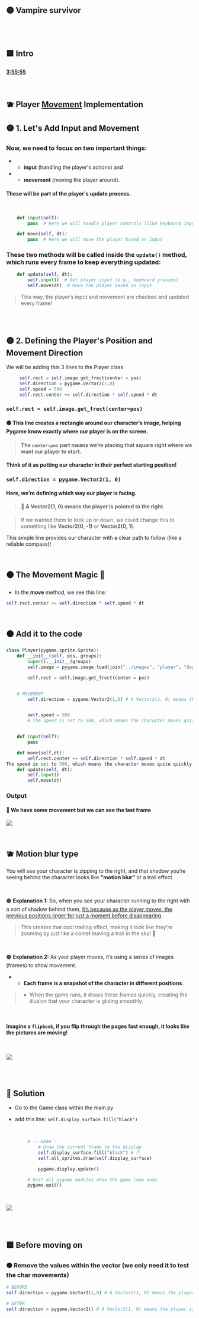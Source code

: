 ## 🟡 Vampire survivor


<br>
<br>


## 🟦 Intro





#### [3:55:55](https://youtu.be/8OMghdHP-zs?si=EaQXjYMwheIf3E4p&t=14155)

<br>



## 🫐   Player <u>Movement</u>  Implementation




## 🟡  1.  Let's Add Input and Movement

### Now, we need to focus on two important things:

- - **input** (handling the player's actions) and

- - **movement** (moving the player around).


#### These will be part of the player's update process.

<br>

```python
    def input(self):
        pass  # Here we will handle player controls (like keyboard input)

    def move(self, dt):
        pass  # Here we will move the player based on input

```

### These two methods will be called inside the `update()` method, which runs every frame to keep everything updated:

```python
    def update(self, dt):
        self.input()  # Get player input (e.g., keyboard presses)
        self.move(dt)  # Move the player based on input

```

>This way, the player’s input and movement are checked and updated every frame!




<br>
<br>

## 🟡  2. Defining the Player's Position and Movement Direction

We will be adding this 3 lines to the Player class

```python
     self.rect = self.image.get_frect(center = pos)
     self.direction = pygame.Vector2(1,0)
     self.speed = 500
     self.rect.center += self.direction * self.speed * dt
```

### `self.rect = self.image.get_frect(center=pos)`

 #### 🟢 This line creates a rectangle around our character’s image, helping Pygame know exactly where our player is on the screen.

>  #### The *`center=pos`* part means we’re placing that **square** right where we want our player to start.

#### Think of it as putting our character in their perfect starting position!



### `self.direction = pygame.Vector2(1, 0)`

####  Here, we’re defining which way our player is facing.

> #### 🌈 A Vector2(1, 0) means the player is pointed to the right.

> If we wanted them to look up or down, we could change this to something like **Vector2(0, -1)** or **Vector2(0, 1)**.

This simple line provides our character with a clear path to follow (like a reliable compass)!

<br>

## 🟤 The Movement Magic 🌟

- In the **move** method, we see this line:

```python
self.rect.center += self.direction * self.speed * dt
```


<br>


## 🟤 Add it to the code

```python
class Player(pygame.sprite.Sprite):
    def __init__(self, pos, groups):
        super().__init__(groups)
        self.image = pygame.image.load(join("../images", "player", "down", "0.png" )).convert_alpha()

        self.rect = self.image.get_frect(center = pos)


    # MOVEMENT
        self.direction = pygame.Vector2(1,0) # A Vector2(1, 0) means the player is pointed to the right.


        self.speed = 500
        # The speed is set to 500, which means the character moves quite quickly.


    def input(self):
        pass

    def move(self,dt):
        self.rect.center += self.direction * self.speed * dt
The speed is set to 500, which means the character moves quite quickly.
    def update(self, dt):
        self.input()
        self.move(dt)
```

### Output

#### 🔴 We have some movement but we can see the last frame

[<img src="setup_player_game_01_moving-the-player.png"/>]()



<br>

## 🫐 Motion blur type

You will see your character is zipping to the right, and that shadow you’re seeing behind the character looks like **"motion blur"** or a trail effect.

<br>

🟤 **Explanation 1:** So, when you see your character running to the right with a sort of shadow behind them, <u>it’s because as the player moves, the previous positions linger for just a moment before disappearing</u> .

> This creates that cool trailing effect, making it look like they’re zooming by just like a comet leaving a trail in the sky! 🌠

<br>



🟤 **Explanation 2:** As your player moves, it’s using a series of images (frames) to show movement.

-  - **Each frame is a snapshot of the character in different positions**.

> - When the game runs, it draws these frames quickly, creating the illusion that your character is gliding smoothly.

<br>

#### Imagine a `flipbook`, if you flip through the pages fast enough, it looks like the pictures are moving!

<br>

[<img src="setup_player_game_01_moving-the-player.gif"/>]()

<br>
<br>

## 🌈 Solution

- Go to the Game class within the main.py

- add this line: `self.display_surface.fill("black")`

 <br>

```python
        # -- DRAW --
            # Draw the current frame to the display
            self.display_surface.fill("black") # ✋
            self.all_sprites.draw(self.display_surface)

            pygame.display.update()

        # Quit all pygame modules when the game loop ends
        pygame.quit()
```

 <br>

[<img src="setup_player_game_02_moving-the-player_removing_last-frame.gif"/>]()


<br>
<br>

## 🟦 Before moving on

### 🟠 Remove the values within the vector (we only need it to test the char movements)

```python
# BEFORE
self.direction = pygame.Vector2(1,0) # A Vector2(1, 0) means the player is pointed to the right.

# AFTER
self.direction = pygame.Vector2() # A Vector2(1, 0) means the player is pointed to the right.
```